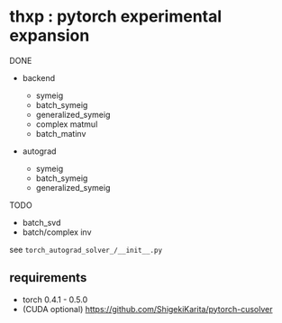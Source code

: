 # thxp : pytorch experimental expansion

DONE

- backend
  - symeig
  - batch_symeig
  - generalized_symeig
  - complex matmul
  - batch_matinv

- autograd
  - symeig
  - batch_symeig
  - generalized_symeig

TODO

- batch_svd
- batch/complex inv


see `torch_autograd_solver_/__init__.py`

## requirements

- torch 0.4.1 - 0.5.0
- (CUDA optional) https://github.com/ShigekiKarita/pytorch-cusolver
